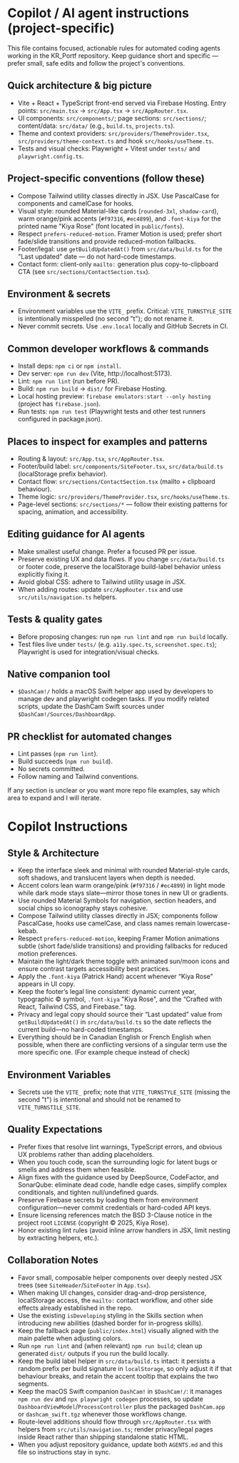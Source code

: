 # Copilot / AI agent instructions (project-specific)

This file contains focused, actionable rules for automated coding agents working in the KR_Portf repository. Keep guidance short and specific — prefer small, safe edits and follow the project's conventions.

## Quick architecture & big picture
- Vite + React + TypeScript front-end served via Firebase Hosting. Entry points: `src/main.tsx` → `src/App.tsx` → `src/AppRouter.tsx`.
- UI components: `src/components/`; page sections: `src/sections/`; content/data: `src/data/` (e.g., `build.ts`, `projects.ts`).
- Theme and context providers: `src/providers/ThemeProvider.tsx`, `src/providers/theme-context.ts` and hook `src/hooks/useTheme.ts`.
- Tests and visual checks: Playwright + Vitest under `tests/` and `playwright.config.ts`.

## Project-specific conventions (follow these)
- Compose Tailwind utility classes directly in JSX. Use PascalCase for components and camelCase for hooks.
- Visual style: rounded Material-like cards (`rounded-3xl`, `shadow-card`), warm orange/pink accents (`#f97316`, `#ec4899`), and `.font-kiya` for the printed name "Kiya Rose" (font located in `public/fonts`).
- Respect `prefers-reduced-motion`. Framer Motion is used; prefer short fade/slide transitions and provide reduced-motion fallbacks.
- Footer/legal: use `getBuildUpdatedAt()` from `src/data/build.ts` for the "Last updated" date — do not hard-code timestamps.
- Contact form: client-only `mailto:` generation plus copy-to-clipboard CTA (see `src/sections/ContactSection.tsx`).

## Environment & secrets
- Environment variables use the `VITE_` prefix. Critical: `VITE_TURNSTYLE_SITE` is intentionally misspelled (no second "t"); do not rename it.
- Never commit secrets. Use `.env.local` locally and GitHub Secrets in CI.

## Common developer workflows & commands
- Install deps: `npm ci` or `npm install`.
- Dev server: `npm run dev` (Vite, http://localhost:5173).
- Lint: `npm run lint` (run before PR).
- Build: `npm run build` → `dist/` for Firebase Hosting.
- Local hosting preview: `firebase emulators:start --only hosting` (project has `firebase.json`).
- Run tests: `npm run test` (Playwright tests and other test runners configured in package.json).

## Places to inspect for examples and patterns
- Routing & layout: `src/App.tsx`, `src/AppRouter.tsx`.
- Footer/build label: `src/components/SiteFooter.tsx`, `src/data/build.ts` (localStorage prefix behavior).
- Contact flow: `src/sections/ContactSection.tsx` (mailto + clipboard behaviour).
- Theme logic: `src/providers/ThemeProvider.tsx`, `src/hooks/useTheme.ts`.
- Page-level sections: `src/sections/*` — follow their existing patterns for spacing, animation, and accessibility.

## Editing guidance for AI agents
- Make smallest useful change. Prefer a focused PR per issue.
- Preserve existing UX and data flows. If you change `src/data/build.ts` or footer code, preserve the localStorage build-label behavior unless explicitly fixing it.
- Avoid global CSS: adhere to Tailwind utility usage in JSX.
- When adding routes: update `src/AppRouter.tsx` and use `src/utils/navigation.ts` helpers.

## Tests & quality gates
- Before proposing changes: run `npm run lint` and `npm run build` locally.
- Test files live under `tests/` (e.g. `a11y.spec.ts`, `screenshot.spec.ts`); Playwright is used for integration/visual checks.

## Native companion tool
- `$DashCam!/` holds a macOS Swift helper app used by developers to manage dev and playwright codegen tasks. If you modify related scripts, update the DashCam Swift sources under `$DashCam!/Sources/DashboardApp`.

## PR checklist for automated changes
- Lint passes (`npm run lint`).
- Build succeeds (`npm run build`).
- No secrets committed.
- Follow naming and Tailwind conventions.

If any section is unclear or you want more repo file examples, say which area to expand and I will iterate.
# Copilot Instructions

## Style & Architecture

- Keep the interface sleek and minimal with rounded Material-style cards, soft shadows, and translucent layers when depth is needed.
- Accent colors lean warm orange/pink (`#f97316` / `#ec4899`) in light mode while dark mode stays slate—mirror those tones in new UI or gradients.
- Use rounded Material Symbols for navigation, section headers, and social chips so iconography stays cohesive.
- Compose Tailwind utility classes directly in JSX; components follow PascalCase, hooks use camelCase, and class names remain lowercase-kebab.
- Respect `prefers-reduced-motion`, keeping Framer Motion animations subtle (short fade/slide transitions) and providing fallbacks for reduced motion preferences.
- Maintain the light/dark theme toggle with animated sun/moon icons and ensure contrast targets accessibility best practices.
- Apply the `.font-kiya` (Patrick Hand) accent whenever “Kiya Rose” appears in UI copy.
- Keep the footer’s legal line consistent: dynamic current year, typographic © symbol, `.font-kiya` "Kiya Rose", and the “Crafted with React, Tailwind CSS, and Firebase.” tag.
- Privacy and legal copy should source their “Last updated” value from `getBuildUpdatedAt()` in `src/data/build.ts` so the date reflects the current build—no hard-coded timestamps.
- Everything should be in Canadian English or French English when possible, when there are conflicting versions of a singular term use the more specific one. (For example cheque instead of check)

## Environment Variables

- Secrets use the `VITE_` prefix; note that `VITE_TURNSTYLE_SITE` (missing the second "t") is intentional and should not be renamed to `VITE_TURNSTILE_SITE`.

## Quality Expectations

- Prefer fixes that resolve lint warnings, TypeScript errors, and obvious UX problems rather than adding placeholders.
- When you touch code, scan the surrounding logic for latent bugs or smells and address them when feasible.
- Align fixes with the guidance used by DeepSource, CodeFactor, and SonarQube: eliminate dead code, handle edge cases, simplify complex conditionals, and tighten null/undefined guards.
- Preserve Firebase secrets by loading them from environment configuration—never commit credentials or hard-coded API keys.
- Ensure licensing references match the BSD 3-Clause notice in the project root `LICENSE` (copyright © 2025, Kiya Rose).
- Honor existing lint rules (avoid inline arrow handlers in JSX, limit nesting by extracting helpers, etc.).

## Collaboration Notes

- Favor small, composable helper components over deeply nested JSX trees (see `SiteHeader`/`SiteFooter` in `App.tsx`).
- When making UI changes, consider drag-and-drop persistence, localStorage access, the `mailto:` contact workflow, and other side effects already established in the repo.
- Use the existing `isDeveloping` styling in the Skills section when introducing new abilities (dashed border for in-progress skills).
- Keep the fallback page (`public/index.html`) visually aligned with the main palette when adjusting colors.
- Run `npm run lint` and (when relevant) `npm run build`; clean up generated `dist/` outputs if you run the build locally.
- Keep the build label helper in `src/data/build.ts` intact: it persists a random prefix per build signature in `localStorage`, so only adjust it if that behaviour breaks, and retain the accent tooltip that explains the two segments.
- Keep the macOS Swift companion `DashCam!` in `$DashCam!/`: it manages `npm run dev` and `npx playwright codegen` processes, so update `DashboardViewModel`/`ProcessController` plus the packaged `DashCam.app` or `dashcam_swift.tgz` whenever those workflows change.
- Route-level additions should flow through `src/AppRouter.tsx` with helpers from `src/utils/navigation.ts`; render privacy/legal pages inside React rather than shipping standalone static HTML.
- When you adjust repository guidance, update both `AGENTS.md` and this file so instructions stay in sync.
